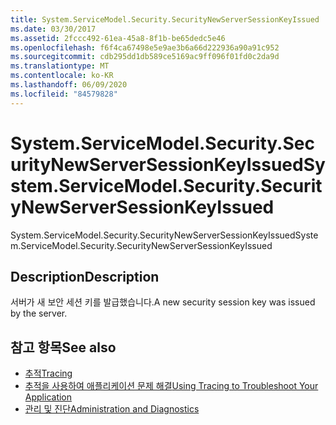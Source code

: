 ```yaml
---
title: System.ServiceModel.Security.SecurityNewServerSessionKeyIssued
ms.date: 03/30/2017
ms.assetid: 2fccc492-61ea-45a8-8f1b-be65dedc5e46
ms.openlocfilehash: f6f4ca67498e5e9ae3b6a66d222936a90a91c952
ms.sourcegitcommit: cdb295dd1db589ce5169ac9ff096f01fd0c2da9d
ms.translationtype: MT
ms.contentlocale: ko-KR
ms.lasthandoff: 06/09/2020
ms.locfileid: "84579828"
---
```

# <a name="systemservicemodelsecuritysecuritynewserversessionkeyissued"></a><span data-ttu-id="661db-102">System.ServiceModel.Security.SecurityNewServerSessionKeyIssued</span><span class="sxs-lookup"><span data-stu-id="661db-102">System.ServiceModel.Security.SecurityNewServerSessionKeyIssued</span></span>
<span data-ttu-id="661db-103">System.ServiceModel.Security.SecurityNewServerSessionKeyIssued</span><span class="sxs-lookup"><span data-stu-id="661db-103">System.ServiceModel.Security.SecurityNewServerSessionKeyIssued</span></span>  
  
## <a name="description"></a><span data-ttu-id="661db-104">Description</span><span class="sxs-lookup"><span data-stu-id="661db-104">Description</span></span>  
 <span data-ttu-id="661db-105">서버가 새 보안 세션 키를 발급했습니다.</span><span class="sxs-lookup"><span data-stu-id="661db-105">A new security session key was issued by the server.</span></span>  
  
## <a name="see-also"></a><span data-ttu-id="661db-106">참고 항목</span><span class="sxs-lookup"><span data-stu-id="661db-106">See also</span></span>

- [<span data-ttu-id="661db-107">추적</span><span class="sxs-lookup"><span data-stu-id="661db-107">Tracing</span></span>](index.md)
- [<span data-ttu-id="661db-108">추적을 사용하여 애플리케이션 문제 해결</span><span class="sxs-lookup"><span data-stu-id="661db-108">Using Tracing to Troubleshoot Your Application</span></span>](using-tracing-to-troubleshoot-your-application.md)
- [<span data-ttu-id="661db-109">관리 및 진단</span><span class="sxs-lookup"><span data-stu-id="661db-109">Administration and Diagnostics</span></span>](../index.md)

